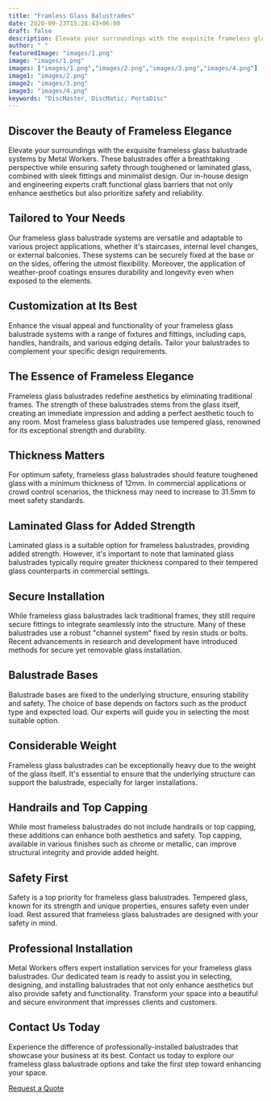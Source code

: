 ```yaml
---
title: "Framless Glass Balustrades"
date: 2020-09-23T15:28:43+06:00
draft: false
description: Elevate your surroundings with the exquisite frameless glass balustrade systems by Metal Workers. These balustrades offer a breathtaking perspective while ensuring safety through toughened or laminated glass, combined with sleek fittings and minimalist design
author: " "
featuredImage: "images/1.png"
image: "images/1.png"
images: ["images/1.png","images/2.png","images/3.png","images/4.png"]
image1: "images/2.png"
image2: "images/3.png"
image3: "images/4.png"
keywords: "DiscMaster, DiscMatic, PortaDisc"
---
```


## Discover the Beauty of Frameless Elegance

Elevate your surroundings with the exquisite frameless glass balustrade systems by Metal Workers. These balustrades offer a breathtaking perspective while ensuring safety through toughened or laminated glass, combined with sleek fittings and minimalist design. Our in-house design and engineering experts craft functional glass barriers that not only enhance aesthetics but also prioritize safety and reliability.

## Tailored to Your Needs

Our frameless glass balustrade systems are versatile and adaptable to various project applications, whether it's staircases, internal level changes, or external balconies. These systems can be securely fixed at the base or on the sides, offering the utmost flexibility. Moreover, the application of weather-proof coatings ensures durability and longevity even when exposed to the elements.

## Customization at Its Best

Enhance the visual appeal and functionality of your frameless glass balustrade systems with a range of fixtures and fittings, including caps, handles, handrails, and various edging details. Tailor your balustrades to complement your specific design requirements.

## The Essence of Frameless Elegance

Frameless glass balustrades redefine aesthetics by eliminating traditional frames. The strength of these balustrades stems from the glass itself, creating an immediate impression and adding a perfect aesthetic touch to any room. Most frameless glass balustrades use tempered glass, renowned for its exceptional strength and durability.

## Thickness Matters

For optimum safety, frameless glass balustrades should feature toughened glass with a minimum thickness of 12mm. In commercial applications or crowd control scenarios, the thickness may need to increase to 31.5mm to meet safety standards.

## Laminated Glass for Added Strength

Laminated glass is a suitable option for frameless balustrades, providing added strength. However, it's important to note that laminated glass balustrades typically require greater thickness compared to their tempered glass counterparts in commercial settings.

## Secure Installation

While frameless glass balustrades lack traditional frames, they still require secure fittings to integrate seamlessly into the structure. Many of these balustrades use a robust "channel system" fixed by resin studs or bolts. Recent advancements in research and development have introduced methods for secure yet removable glass installation.

## Balustrade Bases

Balustrade bases are fixed to the underlying structure, ensuring stability and safety. The choice of base depends on factors such as the product type and expected load. Our experts will guide you in selecting the most suitable option.

## Considerable Weight

Frameless glass balustrades can be exceptionally heavy due to the weight of the glass itself. It's essential to ensure that the underlying structure can support the balustrade, especially for larger installations.

## Handrails and Top Capping

While most frameless balustrades do not include handrails or top capping, these additions can enhance both aesthetics and safety. Top capping, available in various finishes such as chrome or metallic, can improve structural integrity and provide added height.

## Safety First

Safety is a top priority for frameless glass balustrades. Tempered glass, known for its strength and unique properties, ensures safety even under load. Rest assured that frameless glass balustrades are designed with your safety in mind.

## Professional Installation

Metal Workers offers expert installation services for your frameless glass balustrades. Our dedicated team is ready to assist you in selecting, designing, and installing balustrades that not only enhance aesthetics but also provide safety and functionality. Transform your space into a beautiful and secure environment that impresses clients and customers.

## Contact Us Today

Experience the difference of professionally-installed balustrades that showcase your business at its best. Contact us today to explore our frameless glass balustrade options and take the first step toward enhancing your space.

<a class="px-4 py-2 mt-2 text-lg text-white bg-primary font-semibold rounded-lg md:mt-0 md:ml-1 focus:text-primary"
                href="/quotation-form/">Request a Quote</a>